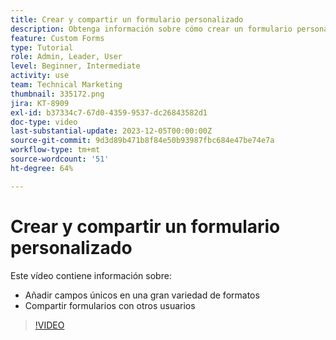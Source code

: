 ```yaml
---
title: Crear y compartir un formulario personalizado
description: Obtenga información sobre cómo crear un formulario personalizado, agregar campos únicos al formulario y compartir formularios con los usuarios.
feature: Custom Forms
type: Tutorial
role: Admin, Leader, User
level: Beginner, Intermediate
activity: use
team: Technical Marketing
thumbnail: 335172.png
jira: KT-8909
exl-id: b37334c7-67d0-4359-9537-dc26843582d1
doc-type: video
last-substantial-update: 2023-12-05T00:00:00Z
source-git-commit: 9d3d89b471b8f84e50b93987fbc684e47be74e7a
workflow-type: tm+mt
source-wordcount: '51'
ht-degree: 64%

---
```


# Crear y compartir un formulario personalizado

Este vídeo contiene información sobre:

* Añadir campos únicos en una gran variedad de formatos
* Compartir formularios con otros usuarios

>[!VIDEO](https://video.tv.adobe.com/v/335172/?quality=12&learn=on)

